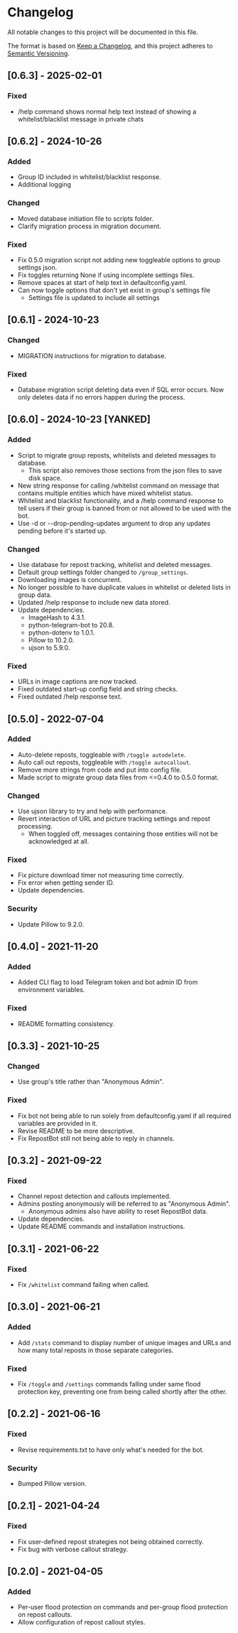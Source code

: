 # Changelog

All notable changes to this project will be documented in this file.

The format is based on [Keep a Changelog](https://keepachangelog.com/en/1.1.0/),
and this project adheres to [Semantic Versioning](https://semver.org/spec/v2.0.0.html).

## [0.6.3] - 2025-02-01

### Fixed

- /help command shows normal help text instead of showing a whitelist/blacklist message in private chats

## [0.6.2] - 2024-10-26

### Added

- Group ID included in whitelist/blacklist response.
- Additional logging

### Changed

- Moved database initiation file to scripts folder.
- Clarify migration process in migration document.

### Fixed

- Fix 0.5.0 migration script not adding new toggleable options to group settings json.
- Fix toggles returning None if using incomplete settings files.
- Remove spaces at start of help text in defaultconfig.yaml.
- Can now toggle options that don't yet exist in group's settings file
  - Settings file is updated to include all settings

## [0.6.1] - 2024-10-23

### Changed

- MIGRATION instructions for migration to database.

### Fixed

- Database migration script deleting data even if SQL error occurs. Now only deletes data if no errors happen during the process.

## [0.6.0] - 2024-10-23 [YANKED]

### Added

- Script to migrate group reposts, whitelists and deleted messages to database.
  - This script also removes those sections from the json files to save disk space.
- New string response for calling /whitelist command on message that contains multiple entities which have mixed whitelist status.
- Whitelist and blacklist functionality, and a /help command response to tell users if their group is banned from or not allowed to be used with the bot.
- Use -d or --drop-pending-updates argument to drop any updates pending before it's started up.

### Changed

- Use database for repost tracking, whitelist and deleted messages.
- Default group settings folder changed to `/group_settings`.
- Downloading images is concurrent.
- No longer possible to have duplicate values in whitelist or deleted lists in group data.
- Updated /help response to include new data stored.
- Update dependencies.
  - ImageHash to 4.3.1.
  - python-telegram-bot to 20.8.
  - python-dotenv to 1.0.1.
  - Pillow to 10.2.0.
  - ujson to 5.9.0.

### Fixed

- URLs in image captions are now tracked.
- Fixed outdated start-up config field and string checks.
- Fixed outdated /help response text.

## [0.5.0] - 2022-07-04

### Added

- Auto-delete reposts, toggleable with `/toggle autodelete`.
- Auto call out reposts, toggleable with `/toggle autocallout`.
- Remove more strings from code and put into config file.
- Made script to migrate group data files from <=0.4.0 to 0.5.0 format.

### Changed

- Use ujson library to try and help with performance.
- Revert interaction of URL and picture tracking settings and repost processing.
  - When toggled off, messages containing those entities will not be acknowledged at all.

### Fixed

- Fix picture download timer not measuring time correctly.
- Fix error when getting sender ID.
- Update dependencies.

### Security

- Update Pillow to 9.2.0.

## [0.4.0] - 2021-11-20

### Added

- Added CLI flag to load Telegram token and bot admin ID from environment variables.

### Fixed

- README formatting consistency.

## [0.3.3] - 2021-10-25

### Changed

- Use group's title rather than "Anonymous Admin".

### Fixed

- Fix bot not being able to run solely from defaultconfig.yaml if all required variables are provided in it.
- Revise README to be more descriptive.
- Fix RepostBot still not being able to reply in channels.

## [0.3.2] - 2021-09-22

### Fixed

- Channel repost detection and callouts implemented.
- Admins posting anonymously will be referred to as "Anonymous Admin".
  - Anonymous admins also have ability to reset RepostBot data.
- Update dependencies.
- Update README commands and installation instructions.

## [0.3.1] - 2021-06-22

### Fixed

- Fix `/whitelist` command failing when called.

## [0.3.0] - 2021-06-21

### Added

- Add `/stats` command to display number of unique images and URLs and how many total reposts in those separate categories.

### Fixed

- Fix `/toggle` and `/settings` commands falling under same flood protection key, preventing one from being called shortly after the other.

## [0.2.2] - 2021-06-16

### Fixed

- Revise requirements.txt to have only what's needed for the bot.

### Security

- Bumped Pillow version.

## [0.2.1] - 2021-04-24

### Fixed

- Fix user-defined repost strategies not being obtained correctly.
- Fix bug with verbose callout strategy.

## [0.2.0] - 2021-04-05

### Added

- Per-user flood protection on commands and per-group flood protection on repost callouts.
- Allow configuration of repost callout styles.